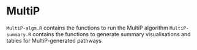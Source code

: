 # MultiP

`MultiP-algm.R` contains the functions to run the MultiP algorithm
`MultiP-summary.R` contains the functions to generate summary visualisations and tables for MultiP-generated pathways
